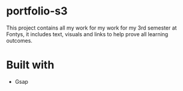 # portfolio-s3
This project contains all my work for my work for my 3rd semester at Fontys, it includes  text, visuals and links to help prove all learning outcomes.
 # Built with
<ul>
<li>Gsap</li>
</ul>
